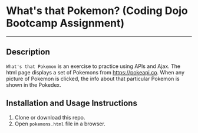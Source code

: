 # What's that Pokemon? (Coding Dojo Bootcamp Assignment)

- - - -

## Description

`What's that Pokemon` is an exercise to practice using APIs and Ajax. The html page displays a set of Pokemons from https://pokeapi.co. When any picture of Pokemon is clicked, the info about that particular Pokemon is shown in the Pokedex.

## Installation and Usage Instructions

1. Clone or download this repo.
2. Open `pokemons.html` file in a browser.

